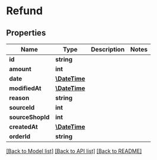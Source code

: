 # Refund

## Properties
Name | Type | Description | Notes
------------ | ------------- | ------------- | -------------
**id** | **string** |  | 
**amount** | **int** |  | 
**date** | [**\DateTime**](\DateTime.md) |  | 
**modifiedAt** | [**\DateTime**](\DateTime.md) |  | 
**reason** | **string** |  | 
**sourceId** | **int** |  | 
**sourceShopId** | **int** |  | 
**createdAt** | [**\DateTime**](\DateTime.md) |  | 
**orderId** | **string** |  | 

[[Back to Model list]](../README.md#documentation-for-models) [[Back to API list]](../README.md#documentation-for-api-endpoints) [[Back to README]](../README.md)


